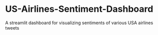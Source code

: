 # US-Airlines-Sentiment-Dashboard
A streamlit dashboard for visualizing sentiments of various USA airlines tweets
